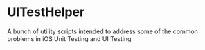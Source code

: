 # UITestHelper
A bunch of utility scripts intended to address some of the common problems in iOS Unit Testing and UI Testing
